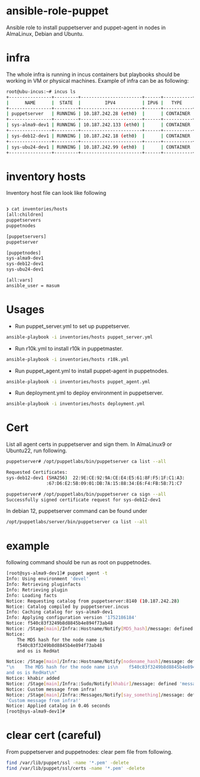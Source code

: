 # ansible-role-puppet
Ansible role to install puppetserver and puppet-agent in nodes in AlmaLinux,
Debian and Ubuntu.

# infra
The whole infra is running in incus containers but playbooks should be working
in VM or physical machines. Example of infra can be as following:

```bash
root@ubu-incus:~# incus ls
+----------------+---------+-----------------------+------+-----------+-----------+
|      NAME      |  STATE  |         IPV4          | IPV6 |   TYPE    | SNAPSHOTS |
+----------------+---------+-----------------------+------+-----------+-----------+
| puppetserver   | RUNNING | 10.187.242.28 (eth0)  |      | CONTAINER | 0         |
+----------------+---------+-----------------------+------+-----------+-----------+
| sys-alma9-dev1 | RUNNING | 10.187.242.133 (eth0) |      | CONTAINER | 0         |
+----------------+---------+-----------------------+------+-----------+-----------+
| sys-deb12-dev1 | RUNNING | 10.187.242.18 (eth0)  |      | CONTAINER | 0         |
+----------------+---------+-----------------------+------+-----------+-----------+
| sys-ubu24-dev1 | RUNNING | 10.187.242.99 (eth0)  |      | CONTAINER | 0         |
+----------------+---------+-----------------------+------+-----------+-----------+
```

# inventory hosts
Inventory host file can look like following

```bash

❯ cat inventories/hosts
[all:children]
puppetservers
puppetnodes

[puppetservers]
puppetserver

[puppetnodes]
sys-alma9-dev1
sys-deb12-dev1
sys-ubu24-dev1

[all:vars]
ansible_user = masum

```
# Usages

- Run puppet_server.yml to set up puppetserver.
```bash
ansible-playbook -i inventories/hosts puppet_server.yml
```

- Run r10k.yml to install r10k in puppetmaster.
```bash
ansible-playbook -i inventories/hosts r10k.yml
```

- Run puppet_agent.yml to install puppet-agent in puppetnodes.
```bash
ansible-playbook -i inventories/hosts puppet_agent.yml
```

- Run deployment.yml to deploy environment in puppetserver.
```bash
ansible-playbook -i inventories/hosts deployment.yml
```

# Cert
List all agent certs in puppetserver and sign them. In AlmaLinux9 or
Ubuntu22, run following.

```bash
puppetserver# /opt/puppetlabs/bin/puppetserver ca list --all

Requested Certificates:
sys-deb12-dev1 (SHA256)  22:9E:CE:92:9A:CE:E4:E5:61:8F:F5:1F:C1:A3:
               :67:D6:E2:5B:09:01:DB:7A:15:88:34:E6:F4:FB:5B:71:C7

puppetserver# /opt/puppetlabs/bin/puppetserver ca sign --all
Successfully signed certificate request for sys-deb12-dev1

```

In debian 12, puppetserver command can be found under

```bash
/opt/puppetlabs/server/bin/puppetserver ca list --all
```


# example
following command should be run as root on puppetnodes.

```bash
[root@sys-alma9-dev1]# puppet agent -t
Info: Using environment 'devel'
Info: Retrieving pluginfacts
Info: Retrieving plugin
Info: Loading facts
Notice: Requesting catalog from puppetserver:8140 (10.187.242.28)
Notice: Catalog compiled by puppetserver.incus
Info: Caching catalog for sys-alma9-dev1
Info: Applying configuration version '1752186184'
Notice: f540c83f3249b8d8845b4e894f73ab48
Notice: /Stage[main]/Infra::Hostname/Notify[MD5_hash]/message: defined 'message' as 'f540c83f3249b8d8845b4e894f73ab48'
Notice:
    The MD5 hash for the node name is
    f540c83f3249b8d8845b4e894f73ab48
    and os is RedHat

Notice: /Stage[main]/Infra::Hostname/Notify[nodename_hash]/message: defined 'message' as
"\n    The MD5 hash for the node name is\n    f540c83f3249b8d8845b4e894f73ab48\n
and os is RedHat\n"
Notice: khabir added
Notice: /Stage[main]/Infra::Sudo/Notify[khabir]/message: defined 'message' as 'khabir added'
Notice: Custom message from infra!
Notice: /Stage[main]/Infra::Messages/Notify[say_something]/message: defined 'message' as
'Custom message from infra!'
Notice: Applied catalog in 0.46 seconds
[root@sys-alma9-dev1]#

```

# clear cert (careful)
From puppetserver and puppetnodes: clear pem file from following.

```bash
find /var/lib/puppet/ssl -name '*.pem' -delete
find /var/lib/puppet/ssl/certs -name '*.pem' -delete
```
